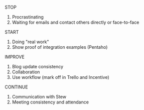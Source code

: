 STOP
1. Procrastinating
2. Waiting for emails and contact others directly or face-to-face

START
1. Doing "real work"
2. Show proof of integration examples (Pentaho)

IMPROVE
1. Blog update consistency
2. Collaboration
3. Use workflow (mark off in Trello and Incentive)

CONTINUE
1. Communication with Stew
2. Meeting consistency and attendance
